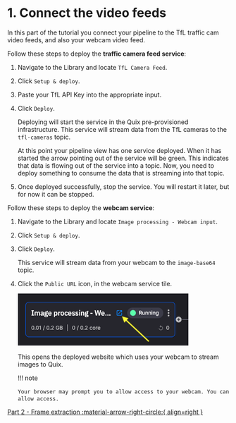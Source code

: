# 1. Connect the video feeds

In this part of the tutorial you connect your pipeline to the TfL traffic cam video feeds, and also your webcam video feed.

Follow these steps to deploy the **traffic camera feed service**:

1.  Navigate to the Library and locate `TfL Camera Feed`.

2.  Click `Setup & deploy`.

3.  Paste your TfL API Key into the appropriate input.

4.  Click `Deploy`.

    Deploying will start the service in the Quix pre-provisioned infrastructure. This service will stream data from the TfL cameras to the `tfl-cameras` topic.

    At this point your pipeline view has one service deployed. When it has started the arrow pointing out of the service will be green. This indicates that data is flowing out of the service into a topic. Now, you need to deploy something to consume the data that is streaming into that topic.

5.  Once deployed successfully, stop the service. You will restart it later, but for now it can be stopped.

Follow these steps to deploy the **webcam service**:

1.  Navigate to the Library and locate `Image processing - Webcam input`.

2.  Click `Setup & deploy`.

3.  Click `Deploy`.

    This service will stream data from your webcam to the `image-base64` topic.

4.  Click the `Public URL` icon, in the webcam service tile.

    ![image processing web UI](./images/webcam-public-url.png)

    This opens the deployed website which uses your webcam to stream images to Quix.

    !!! note

        Your browser may prompt you to allow access to your webcam. You can allow access.

[Part 2 - Frame extraction :material-arrow-right-circle:{ align=right }](frame-extraction.md)
